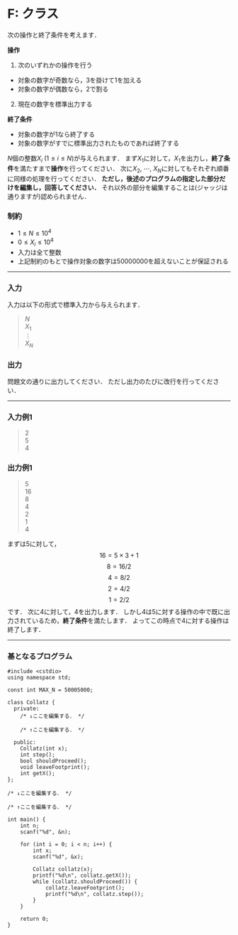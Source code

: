 # F: クラス

次の操作と終了条件を考えます．

**操作** 
1. 次のいずれかの操作を行う
  - 対象の数字が奇数なら，$3$を掛けて$1$を加える
  - 対象の数字が偶数なら，$2$で割る
2. 現在の数字を標準出力する

**終了条件** 
- 対象の数字が$1$なら終了する
- 対象の数字がすでに標準出力されたものであれば終了する

$N$個の整数$X_i\ (1\le i\le N)$が与えられます．
まず$X_1$に対して，$X_1$を出力し，**終了条件**を満たすまで**操作**を行ってください．
次に$X_2,\ \cdots,\ X_N$に対してもそれぞれ順番に同様の処理を行ってください．
**ただし，後述のプログラムの指定した部分だけを編集し，回答してください．**
それ以外の部分を編集することは(ジャッジは通りますが)認められません．

### 制約
- $1\le N\le 10^4$
- $0\le X_i\le 10^4$
- 入力は全て整数
- 上記制約のもとで操作対象の数字は$50000000$を超えないことが保証される

---

### 入力
入力は以下の形式で標準入力から与えられます．
> $N$  
> $X_{1}$  
> $\vdots$  
> $X_{N}$  

### 出力
問題文の通りに出力してください．
ただし出力のたびに改行を行ってください．

---

### 入力例1
> 2  
> 5  
> 4

### 出力例1
> 5  
> 16  
> 8  
> 4  
> 2  
> 1  
> 4

まずは$5$に対して，
$$16 = 5\times 3 + 1$$
$$8 = 16/2$$
$$4 = 8/2$$
$$2 = 4/2$$
$$1 = 2/2$$
です．
次に$4$に対して，$4$を出力します．
しかし$4$は$5$に対する操作の中で既に出力されているため，**終了条件**を満たします．
よってこの時点で$4$に対する操作は終了します．

---

### 基となるプログラム

```
#include <cstdio>
using namespace std;

const int MAX_N = 50005000;

class Collatz {
  private:
    /* ↓ここを編集する． */

    /* ↑ここを編集する． */

  public:
    Collatz(int x);
    int step();
    bool shouldProceed();
    void leaveFootprint();
    int getX();
};

/* ↓ここを編集する． */

/* ↑ここを編集する． */

int main() {
    int n;
    scanf("%d", &n);

    for (int i = 0; i < n; i++) {
        int x;
        scanf("%d", &x);

        Collatz collatz(x);
        printf("%d\n", collatz.getX());
        while (collatz.shouldProceed()) {
            collatz.leaveFootprint();
            printf("%d\n", collatz.step());
        }
    }

    return 0;
}
```



